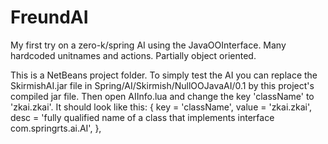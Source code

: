 FreundAI
========

My first try on a zero-k/spring AI using the JavaOOInterface. 
Many hardcoded unitnames and actions. 
Partially object oriented.

This is a NetBeans project folder.
To simply test the AI you can replace the SkirmishAI.jar file in Spring/AI/Skirmish/NullOOJavaAI/0.1 by this project's compiled jar file.
Then open AIInfo.lua and change the key 'className' to 'zkai.zkai'. It should look like this:
	{
		key    = 'className',
		value  = 'zkai.zkai',
		desc   = 'fully qualified name of a class that implements interface com.springrts.ai.AI',
	},
